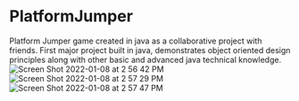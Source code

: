 # PlatformJumper
Platform Jumper game created in java as a collaborative project with friends. First major project built in java, demonstrates object oriented design principles 
along with other basic and advanced java technical knowledge.
![Screen Shot 2022-01-08 at 2 56 42 PM](https://user-images.githubusercontent.com/57304403/148658001-46dd520e-d4c8-4aa1-bdcb-e9aaf861f974.png)
![Screen Shot 2022-01-08 at 2 57 29 PM](https://user-images.githubusercontent.com/57304403/148658025-302b6796-46e0-4b76-b93c-d3cfbf1d783a.png)
![Screen Shot 2022-01-08 at 2 57 47 PM](https://user-images.githubusercontent.com/57304403/148658036-78b5665d-732f-46e4-b193-9d178d6dbb29.png)
